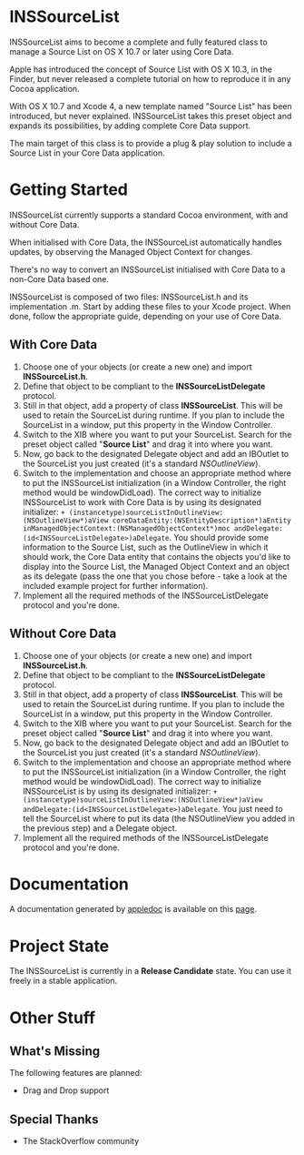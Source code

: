 INSSourceList
=============
INSSourceList aims to become a complete and fully featured class to manage a Source List on OS X 10.7 or later using Core Data.

Apple has introduced the concept of Source List with OS X 10.3, in the Finder, but never released a complete tutorial on how to reproduce it in any Cocoa application.

With OS X 10.7 and Xcode 4, a new template named "Source List" has been introduced, but never explained. INSSourceList takes this preset object and expands its possibilities, by adding complete Core Data support.

The main target of this class is to provide a plug & play solution to include a Source List in your Core Data application.

Getting Started
=============
INSSourceList currently supports a standard Cocoa environment, with and without Core Data.

When initialised with Core Data, the INSSourceList automatically handles updates, by observing the Managed Object Context for changes.

There's no way to convert an INSSourceList initialised with Core Data to a non-Core Data based one.

INSSourceList is composed of two files: INSSourceList.h and its implementation .m. Start by adding these files to your Xcode project. When done, follow the appropriate guide, depending on your use of Core Data.

## With Core Data

1. Choose one of your objects (or create a new one) and import **INSSourceList.h**.
2. Define that object to be compliant to the **INSSourceListDelegate** protocol.
3. Still in that object, add a property of class **INSSourceList**. This will be used to retain the SourceList during runtime. If you plan to include the SourceList in a window, put this property in the Window Controller.
4. Switch to the XIB where you want to put your SourceList. Search for the preset object called "**Source List**" and drag it into where you want.
5. Now, go back to the designated Delegate object and add an IBOutlet to the SourceList you just created (it's a standard *NSOutlineView*).
6. Switch to the implementation and choose an appropriate method where to put the INSSourceList initialization (in a Window Controller, the right method would be windowDidLoad). The correct way to initialize INSSourceList to work with Core Data is by using its designated initializer: `+ (instancetype)sourceListInOutlineView:(NSOutlineView*)aView coreDataEntity:(NSEntityDescription*)aEntity inManagedObjectContext:(NSManagedObjectContext*)moc andDelegate:(id<INSSourceListDelegate>)aDelegate`. You should provide some information to the Source List, such as the OutlineView in which it should work, the Core Data entity that contains the objects you'd like to display into the Source List, the Managed Object Context and an object as its delegate (pass the one that you chose before - take a look at the included example project for further information).
7. Implement all the required methods of the INSSourceListDelegate protocol and you're done.

## Without Core Data

1. Choose one of your objects (or create a new one) and import **INSSourceList.h**.
2. Define that object to be compliant to the **INSSourceListDelegate** protocol.
3. Still in that object, add a property of class **INSSourceList**. This will be used to retain the SourceList during runtime. If you plan to include the SourceList in a window, put this property in the Window Controller.
4. Switch to the XIB where you want to put your SourceList. Search for the preset object called "**Source List**" and drag it into where you want.
5. Now, go back to the designated Delegate object and add an IBOutlet to the SourceList you just created (it's a standard *NSOutlineView*).
6. Switch to the implementation and choose an appropriate method where to put the INSSourceList initialization (in a Window Controller, the right method would be windowDidLoad). The correct way to initialize INSSourceList is by using its designated initializer: `+ (instancetype)sourceListInOutlineView:(NSOutlineView*)aView andDelegate:(id<INSSourceListDelegate>)aDelegate`. You just need to tell the SourceList where to put its data (the NSOutlineView you added in the previous step) and a Delegate object.
7. Implement all the required methods of the INSSourceListDelegate protocol and you're done.

Documentation
=============
A documentation generated by [appledoc](https://github.com/tomaz/appledoc) is available on this [page](http://help.inerziasoft.eu/INSSourceList/).

Project State
=============
The INSSourceList is currently in a **Release Candidate** state. You can use it freely in a stable application.

Other Stuff
=============

## What's Missing
The following features are planned:

* Drag and Drop support

## Special Thanks
* The StackOverflow community